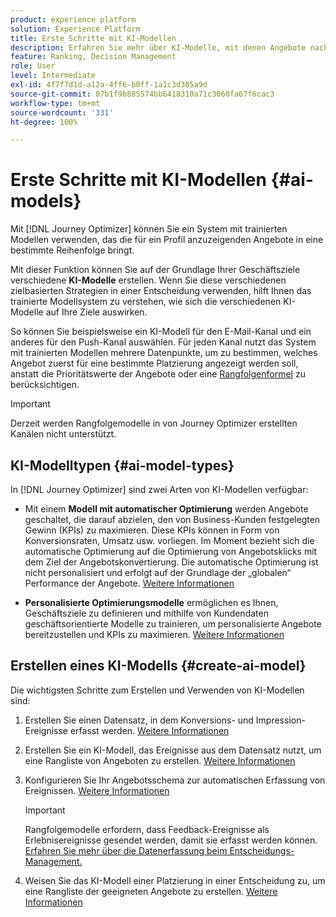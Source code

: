 ```yaml
---
product: experience platform
solution: Experience Platform
title: Erste Schritte mit KI-Modellen
description: Erfahren Sie mehr über KI-Modelle, mit denen Angebote nach Rang geordnet werden können
feature: Ranking, Decision Management
role: User
level: Intermediate
exl-id: 4f7f7d1d-a12a-4ff6-b0ff-1a1c3d305a9d
source-git-commit: 07b1f9b885574bb6418310a71c3060fa67f6cac3
workflow-type: tm+mt
source-wordcount: '331'
ht-degree: 100%

---
```


# Erste Schritte mit KI-Modellen {#ai-models}

Mit [!DNL Journey Optimizer] können Sie ein System mit trainierten Modellen verwenden, das die für ein Profil anzuzeigenden Angebote in eine bestimmte Reihenfolge bringt.

Mit dieser Funktion können Sie auf der Grundlage Ihrer Geschäftsziele verschiedene **KI-Modelle** erstellen. Wenn Sie diese verschiedenen zielbasierten Strategien in einer Entscheidung verwenden, hilft Ihnen das trainierte Modellsystem zu verstehen, wie sich die verschiedenen KI-Modelle auf Ihre Ziele auswirken.

So können Sie beispielsweise ein KI-Modell für den E-Mail-Kanal und ein anderes für den Push-Kanal auswählen. Für jeden Kanal nutzt das System mit trainierten Modellen mehrere Datenpunkte, um zu bestimmen, welches Angebot zuerst für eine bestimmte Platzierung angezeigt werden soll, anstatt die Prioritätswerte der Angebote oder eine [Rangfolgenformel](create-ranking-formulas.md) zu berücksichtigen.

>[!IMPORTANT]
>
>Derzeit werden Rangfolgemodelle in von Journey Optimizer erstellten Kanälen nicht unterstützt.

## KI-Modelltypen {#ai-model-types}

In [!DNL Journey Optimizer] sind zwei Arten von KI-Modellen verfügbar:

* Mit einem **Modell mit automatischer Optimierung** werden Angebote geschaltet, die darauf abzielen, den von Business-Kunden festgelegten Gewinn (KPIs) zu maximieren. Diese KPIs können in Form von Konversionsraten, Umsatz usw. vorliegen. Im Moment bezieht sich die automatische Optimierung auf die Optimierung von Angebotsklicks mit dem Ziel der Angebotskonvertierung. Die automatische Optimierung ist nicht personalisiert und erfolgt auf der Grundlage der „globalen“ Performance der Angebote. [Weitere Informationen](auto-optimization-model.md)

* **Personalisierte Optimierungsmodelle** ermöglichen es Ihnen, Geschäftsziele zu definieren und mithilfe von Kundendaten geschäftsorientierte Modelle zu trainieren, um personalisierte Angebote bereitzustellen und KPIs zu maximieren. [Weitere Informationen](personalized-optimization-model.md)

## Erstellen eines KI-Modells {#create-ai-model}

Die wichtigsten Schritte zum Erstellen und Verwenden von KI-Modellen sind:

1. Erstellen Sie einen Datensatz, in dem Konversions- und Impression-Ereignisse erfasst werden. [Weitere Informationen](../data-collection/create-dataset.md)

1. Erstellen Sie ein KI-Modell, das Ereignisse aus dem Datensatz nutzt, um eine Rangliste von Angeboten zu erstellen. [Weitere Informationen](create-ranking-strategies.md)

1. Konfigurieren Sie Ihr Angebotsschema zur automatischen Erfassung von Ereignissen. [Weitere Informationen](../data-collection/schema-requirement.md)

   >[!IMPORTANT]
   >
   >Rangfolgemodelle erfordern, dass Feedback-Ereignisse als Erlebnisereignisse gesendet werden, damit sie erfasst werden können. [Erfahren Sie mehr über die Datenerfassung beim Entscheidungs-Management.](../data-collection/data-collection.md)

1. Weisen Sie das KI-Modell einer Platzierung in einer Entscheidung zu, um eine Rangliste der geeigneten Angebote zu erstellen. [Weitere Informationen](../offer-activities/configure-offer-selection.md)

